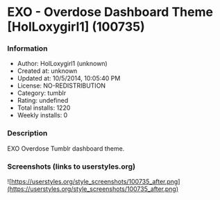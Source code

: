# EXO - Overdose Dashboard Theme [HolLoxygirl1] (100735)

### Information
- Author: HolLoxygirl1 (unknown)
- Created at: unknown
- Updated at: 10/5/2014, 10:05:40 PM
- License: NO-REDISTRIBUTION
- Category: tumblr
- Rating: undefined
- Total installs: 1220
- Weekly installs: 0


### Description
EXO Overdose Tumblr dashboard theme.


### Screenshots (links to userstyles.org)
![https://userstyles.org/style_screenshots/100735_after.png](https://userstyles.org/style_screenshots/100735_after.png)


